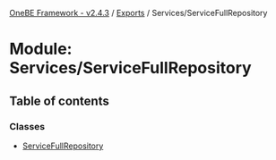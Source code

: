 [OneBE Framework - v2.4.3](../README.md) / [Exports](../modules.md) / Services/ServiceFullRepository

# Module: Services/ServiceFullRepository

## Table of contents

### Classes

- [ServiceFullRepository](../classes/Services_ServiceFullRepository.ServiceFullRepository.md)
